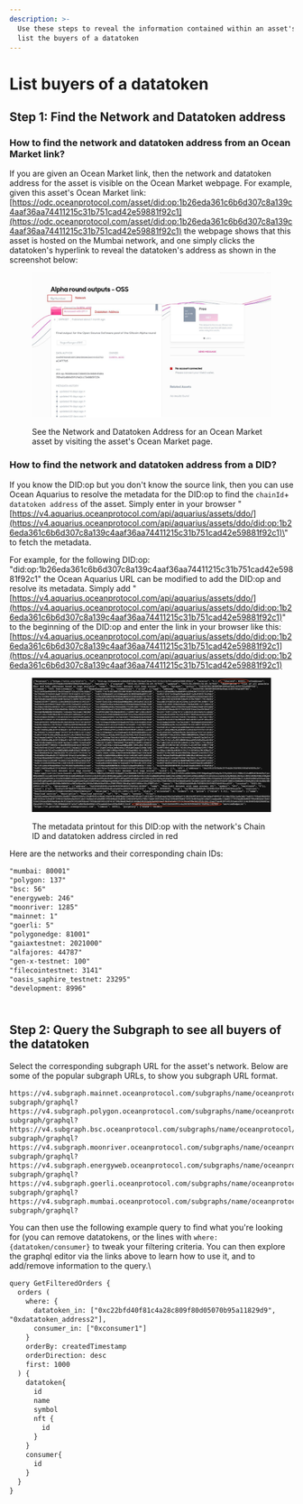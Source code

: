 ```yaml
---
description: >-
  Use these steps to reveal the information contained within an asset's DID and
  list the buyers of a datatoken
---
```


# List buyers of a datatoken

## Step 1: Find the Network and Datatoken address

### How to find the network and datatoken address from an Ocean Market link?

If you are given an Ocean Market link, then the network and datatoken address for the asset is visible on the Ocean Market webpage. For example, given this asset's Ocean Market link: [https://odc.oceanprotocol.com/asset/did:op:1b26eda361c6b6d307c8a139c4aaf36aa74411215c31b751cad42e59881f92c1](https://odc.oceanprotocol.com/asset/did:op:1b26eda361c6b6d307c8a139c4aaf36aa74411215c31b751cad42e59881f92c1) the webpage shows that this asset is hosted on the Mumbai network, and one simply clicks the datatoken's hyperlink to reveal the datatoken's address as shown in the screenshot below:

<figure><img src="../../.gitbook/assets/marketplace_data.jpg" alt="" width="563"><figcaption><p>See the Network and Datatoken Address for an Ocean Market asset by visiting the asset's Ocean Market page.</p></figcaption></figure>

### &#x20;How to find the network and datatoken address from a DID?

If you know the DID:op but you don't know the source link, then you can use Ocean Aquarius to resolve the metadata for the DID:op to find the `chainId`+ `datatoken address` of the asset. Simply enter in your browser "[https://v4.aquarius.oceanprotocol.com/api/aquarius/assets/ddo/](https://v4.aquarius.oceanprotocol.com/api/aquarius/assets/ddo/did:op:1b26eda361c6b6d307c8a139c4aaf36aa74411215c31b751cad42e59881f92c1)\<your did:op:XXX>" to fetch the metadata.

For example, for the following DID:op: "did:op:1b26eda361c6b6d307c8a139c4aaf36aa74411215c31b751cad42e59881f92c1" the Ocean Aquarius URL can be modified to add the DID:op and resolve its metadata. Simply add "[https://v4.aquarius.oceanprotocol.com/api/aquarius/assets/ddo/](https://v4.aquarius.oceanprotocol.com/api/aquarius/assets/ddo/did:op:1b26eda361c6b6d307c8a139c4aaf36aa74411215c31b751cad42e59881f92c1)" to the beginning of the DID:op and enter the link in your browser like this: [https://v4.aquarius.oceanprotocol.com/api/aquarius/assets/ddo/did:op:1b26eda361c6b6d307c8a139c4aaf36aa74411215c31b751cad42e59881f92c1](https://v4.aquarius.oceanprotocol.com/api/aquarius/assets/ddo/did:op:1b26eda361c6b6d307c8a139c4aaf36aa74411215c31b751cad42e59881f92c1)

<figure><img src="../../.gitbook/assets/network-and-datatoken-address.png" alt=""><figcaption><p>The metadata printout for this DID:op with the network's Chain ID and datatoken address circled in red</p></figcaption></figure>

Here are the networks and their corresponding chain IDs:

```
"mumbai: 80001"
"polygon: 137"
"bsc: 56"
"energyweb: 246"
"moonriver: 1285"
"mainnet: 1"
"goerli: 5"
"polygonedge: 81001"
"gaiaxtestnet: 2021000"
"alfajores: 44787"
"gen-x-testnet: 100"
"filecointestnet: 3141"
"oasis_saphire_testnet: 23295"
"development: 8996"
```

\
Step 2: Query the Subgraph to see all buyers of the datatoken
-------------------------------------------------------------

Select the corresponding subgraph URL for the asset's network. Below are some of the popular subgraph URLs, to show you subgraph URL format.

```
https://v4.subgraph.mainnet.oceanprotocol.com/subgraphs/name/oceanprotocol/ocean-subgraph/graphql?
https://v4.subgraph.polygon.oceanprotocol.com/subgraphs/name/oceanprotocol/ocean-subgraph/graphql?
https://v4.subgraph.bsc.oceanprotocol.com/subgraphs/name/oceanprotocol/ocean-subgraph/graphql?
https://v4.subgraph.moonriver.oceanprotocol.com/subgraphs/name/oceanprotocol/ocean-subgraph/graphql?
https://v4.subgraph.energyweb.oceanprotocol.com/subgraphs/name/oceanprotocol/ocean-subgraph/graphql?
https://v4.subgraph.goerli.oceanprotocol.com/subgraphs/name/oceanprotocol/ocean-subgraph/graphql?
https://v4.subgraph.mumbai.oceanprotocol.com/subgraphs/name/oceanprotocol/ocean-subgraph/graphql?
```

You can then use the following example query to find what you're looking for (you can remove datatokens, or the lines with `where: {datatoken/consumer}` to tweak your filtering criteria. You can then explore the graphql editor via the links above to learn how to use it, and to add/remove information to the query.\


```
query GetFilteredOrders {
  orders (
    where: {
      datatoken_in: ["0xc22bfd40f81c4a28c809f80d05070b95a11829d9", "0xdatatoken_address2"],
      consumer_in: ["0xconsumer1"]
    }
    orderBy: createdTimestamp
    orderDirection: desc
    first: 1000
  ) {
    datatoken{
      id
      name
      symbol
      nft {
        id
      }
    }
    consumer{
      id
    }
  }
}
```
